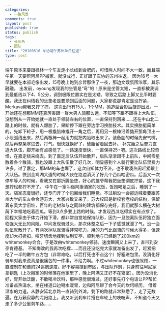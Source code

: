 ```yaml
--- 
categories: 
  - 一路风景
comments: true
layout: post
published: true
status: publish
tags: 
  - 长三角
  - 团队
title: "20100616 车协端午苏州单日往返"
type: post
---
```

端午原本来要跟枫林一个车友走小长线到合肥的，可惜两人时间不大一致，而且端午第一天要帮阿尼PP搬家，就没成行，正好跟了车协的苏州往返。<!--more-->
因为16号一大早就要在本部毛像出发，15号晚上跑到彦哲那住了一夜，那边文娱氛围浓厚，其乐融融。
出发前，oyoung发现我的坐管是“弯”的！原来是坐管太短，一直都被我调到最低线以下4、5公分，调到极限位置实在是太矮，导致之后路上脚又比平时要酸。我还在纠结我的坐垫老是要顶到后面的问题，大家都说那肯定是没拧紧，Merkava帮我又拧了拧。
这次出行有15人，1个MM，拗造型合影后旋即出发。一开始还在想那MM还真厉害跟一群大男人骑那么远，不知等下跟不跟得上大队伍，没想到从一开始她就一直处于领骑左右的位置，一直保持到回来……还在中山北二路上的时候，就有人爆胎了，果断停下跟在旁边学习换胎技术。其实换胎挺简单的，先卸下轮子，用一根撬胎棒撬开一角之后，再用另一根棒沿着撬开那角顶出一小段弧线出来，然后两根棒一起用力就把内胎取出来了。装备胎的时候先安气嘴，然后再整条塞进去，打气。很快就换好了，破胎留着回去补。
补完胎之后奋力直追大队伍，脚开始有点感觉了。一路速度很快，一直保持25+吧。这次路线比较奇怪，在嘉定绕来绕去。到了嘉定后队伍开始散开，后队渐渐跟不上前队，中间零星散着各个散骑，我也没跟上大队伍散了好几次，明显感到个人骑行要比队伍里费力许多。过了嘉定，那MM的车也爆了，这次自知体力不济，也不敢凑热闹赶紧跟上大队伍。快到金鸡湖大道的时候大伙在路边消灭了好几个西瓜哈密瓜。后面又一次停车等人的时候，看我又在那折腾坐垫，好心的雄爷帮我把坐垫彻底拧紧，这下我想拧松都拧不开了。
中午在一家叫做阿康酒家的吃饭，饭饱喝足之后，睡到了一天。店家态度很好，还专门开了个包厢给我们睡觉。不过躺没一会那边喊着要跟苏州大学的车友会合游苏大，大家兴致又来了。苏大校园是新校套老校的结构，保留着东吴大学旧址，百年的老树和与之同龄的建筑都保存完好，我们就那么横在大树荫下幸福地吃着西瓜。等到3点多要上路的时候，才发现西瓜吃得实在有点撑了。
回程大家由于体力开始下滑，都非常自觉地保持队形，因为一旦脱离队伍将独立面临强大无比的风阻。中间发现骑过头，那次休整之后一下子感觉就泄了气，没一会队伍就散开了。有两次掉队就骑得非常吃力，用的力气比跟骑的时候大得多，但速度却大打折扣。咬牙切齿地撑到快到安亭，顺利地与已经跑了200km的whitemonkey会合，于是改由whitemonkey领骑，速度瞬间又上来了，直带到安亭肯德基。
不知悔改的我再次吃撑……而且还没吃完大家就准备出发了，赶紧把吃了一半的嫩牛五方包（非常难吃，以后打死也不点这个）好塞进包里。没消化好骑车对我来说真是很痛苦的一件事，不给力啊。不过whitemonkey也很照顾，一直控制在和谐的24巡航速度。好不容易撑到市区，与压队作别，只身前往阿尼家拿钥匙（上次搬家的时候落在他家里了，晚上阿满又正好不在寝室）。因为没消化好，胃开始泛酸，不敢喝冷饮料，那种感觉很难过。还好事先打个电话让PP帮忙准备点热温水，坐在楼道口边喝水暖胃，边和阿尼聊了会今天的坎坷经历。
借着温水的力道，从静安延北京路一直骑到外滩，剩下的路就非常熟悉了，走了无数遍。在万籁寂静的龙阳路上，我又听到刹车片搭在车轮上的吱吱声，不知道今天又走了多少公里刹车路……
